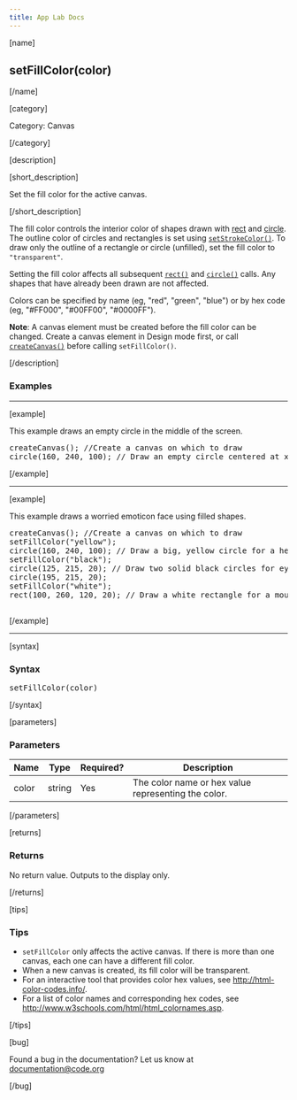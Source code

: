 ```yaml
---
title: App Lab Docs
---
```


[name]

## setFillColor(color)

[/name]


[category]

Category: Canvas

[/category]

[description]

[short_description]

Set the fill color for the active canvas.

[/short_description]

The fill color controls the interior color of shapes drawn with [rect](/applab/docs/rect) and [circle](/applab/docs/circle). The outline color of circles and rectangles is set using [`setStrokeColor()`](/applab/docs/setStrokeColor). To draw only the outline of a rectangle or circle (unfilled), set the fill color to `"transparent"`.

Setting the fill color affects all subsequent [`rect()`](/applab/docs/rect) and [`circle()`](/applab/docs/circle) calls. Any shapes that have already been drawn are not affected.

Colors can be specified by name (eg, "red", "green", "blue") or by hex code (eg, "#FF000", "#00FF00", "#0000FF").

**Note**: A canvas element must be created before the fill color can be changed. Create a canvas element in Design mode first, or call [`createCanvas()`](/applab/docs/createCanvas) before calling `setFillColor()`.

[/description]

### Examples
____________________________________________________

[example]

This example draws an empty circle in the middle of the screen.

<pre>
createCanvas(); //Create a canvas on which to draw
circle(160, 240, 100); // Draw an empty circle centered at x:160 y:240
</pre>

[/example]

____________________________________________________

[example]

This example draws a worried emoticon face using filled shapes.

<pre>
createCanvas(); //Create a canvas on which to draw
setFillColor("yellow");
circle(160, 240, 100); // Draw a big, yellow circle for a head
setFillColor("black");
circle(125, 215, 20); // Draw two solid black circles for eyes
circle(195, 215, 20);
setFillColor("white");
rect(100, 260, 120, 20); // Draw a white rectangle for a mouth

</pre>

[/example]

____________________________________________________

[syntax]

### Syntax
<pre>
setFillColor(color)
</pre>

[/syntax]

[parameters]

### Parameters

| Name  | Type | Required? | Description |
|-------|------|-----------|-------------|
| color | string | Yes | The color name or hex value representing the color.  |

[/parameters]

[returns]

### Returns
No return value. Outputs to the display only.

[/returns]

[tips]

### Tips
- `setFillColor` only affects the active canvas. If there is more than one canvas, each one can have a different fill color.
- When a new canvas is created, its fill color will be transparent.
- For an interactive tool that provides color hex values, see http://html-color-codes.info/.
- For a list of color names and corresponding hex codes, see http://www.w3schools.com/html/html_colornames.asp.

[/tips]

[bug]

Found a bug in the documentation? Let us know at documentation@code.org

[/bug]
